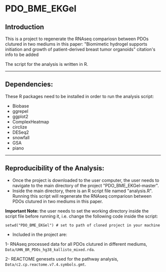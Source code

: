 # PDO_BME_EKGel

## Introduction
This is a project to regenerate the RNAseq compariosn between PDOs clutured in two mediums  in this paper:
"Biomimetic hydrogel supports initiation and growth
of patient-derived breast tumor organoids"
citation's info to be added

The script for the analysis is written in R.


----

## Dependencies:
These R packages need to be installed in order to run the analysis script:
- Biobase
- ggrepel
- ggplot2
- ComplexHeatmap
- circlize
- DESeq2
- snowfall
- GSA
- piano


----
## Reproducibility of the Analysis:
- Once the project is downloaded to the user computer, the user needs to navigate to the main directory of the project "PDO_BME_EKGel-master".
- Inside the main directory, there is an R script file named "analysis.R". Running this script will regenerate the RNAseq compariosn between PDOs clutured in two mediums  in this paper.

**Important Note:** the user needs to set the working directory inside the script file before running it, i.e. change the following code inside the script:

`setwd("PDO_BME_EKGel") # set to path of cloned project in your machine`


- Included in the project are:

1- RNAseq processed data for all PDOs clutured in different mediums, `Data/UHN_BR_PDOs_hg38_kallisto_mixed.rda`.

2- REACTOME genesets used for the pathway analysis, `Data/c2.cp.reactome.v7.4.symbols.gmt`.

